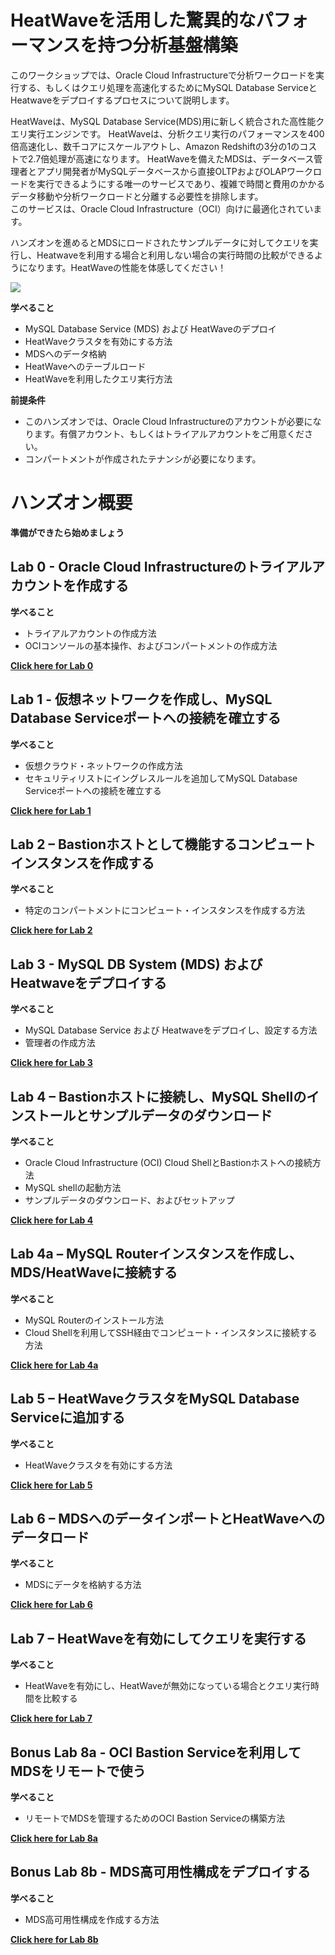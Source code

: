 # HeatWaveを活用した驚異的なパフォーマンスを持つ分析基盤構築

このワークショップでは、Oracle Cloud Infrastructureで分析ワークロードを実行する、もしくはクエリ処理を高速化するためにMySQL Database ServiceとHeatwaveをデプロイするプロセスについて説明します。
 
HeatWaveは、MySQL Database Service(MDS)用に新しく統合された高性能クエリ実行エンジンです。 HeatWaveは、分析クエリ実行のパフォーマンスを400倍高速化し、数千コアにスケールアウトし、Amazon Redshiftの3分の1のコストで2.7倍処理が高速になります。 HeatWaveを備えたMDSは、データベース管理者とアプリ開発者がMySQLデータベースから直接OLTPおよびOLAPワークロードを実行できるようにする唯一のサービスであり、複雑で時間と費用のかかるデータ移動や分析ワークロードと分離する必要性を排除します。</br>
このサービスは、Oracle Cloud Infrastructure（OCI）向けに最適化されています。
 
ハンズオンを進めるとMDSにロードされたサンプルデータに対してクエリを実行し、Heatwaveを利用する場合と利用しない場合の実行時間の比較ができるようになります。HeatWaveの性能を体感してください！

![](./images/Intro.png)


**学べること**

-	MySQL Database Service (MDS) および HeatWaveのデプロイ
-	HeatWaveクラスタを有効にする方法
-	MDSへのデータ格納
-	HeatWaveへのテーブルロード
-	HeatWaveを利用したクエリ実行方法


**前提条件**
-  このハンズオンでは、Oracle Cloud Infrastructureのアカウントが必要になります。有償アカウント、もしくはトライアルアカウントをご用意ください。
-  コンパートメントが作成されたテナンシが必要になります。
  

# ハンズオン概要
 
 **準備ができたら始めましょう**
 
## Lab 0 - Oracle Cloud Infrastructureのトライアルアカウントを作成する

**学べること**

- トライアルアカウントの作成方法
- OCIコンソールの基本操作、およびコンパートメントの作成方法

**[Click here for Lab 0](/Lab0/README.md)**

## Lab 1 - 仮想ネットワークを作成し、MySQL Database Serviceポートへの接続を確立する

**学べること**
 
-	仮想クラウド・ネットワークの作成方法
-	セキュリティリストにイングレスルールを追加してMySQL Database Serviceポートへの接続を確立する

**[Click here for Lab 1](/Lab1/README.md)**

## Lab 2 – Bastionホストとして機能するコンピュートインスタンスを作成する

**学べること**

-	特定のコンパートメントにコンピュート・インスタンスを作成する方法
 
**[Click here for Lab 2](/Lab2/README.md)**

## Lab 3 - MySQL DB System (MDS) および Heatwaveをデプロイする

**学べること**

-  MySQL Database Service および Heatwaveをデプロイし、設定する方法
-  管理者の作成方法

  
**[Click here for Lab 3](/Lab3/README.md)**

## Lab 4 – Bastionホストに接続し、MySQL Shellのインストールとサンプルデータのダウンロード

**学べること**

-  Oracle Cloud Infrastructure (OCI) Cloud ShellとBastionホストへの接続方法
-  MySQL shellの起動方法
-  サンプルデータのダウンロード、およびセットアップ

**[Click here for Lab 4](/Lab4/README.md)**

## Lab 4a – MySQL Routerインスタンスを作成し、MDS/HeatWaveに接続する

**学べること**

-  MySQL Routerのインストール方法
-  Cloud Shellを利用してSSH経由でコンピュート・インスタンスに接続する方法

**[Click here for Lab 4a](/Lab4a/README.md)**

## Lab 5 – HeatWaveクラスタをMySQL Database Serviceに追加する

**学べること**

-  HeatWaveクラスタを有効にする方法
  
**[Click here for Lab 5](/Lab5/README.md)**

## Lab 6 – MDSへのデータインポートとHeatWaveへのデータロード

**学べること**

-  MDSにデータを格納する方法 
  
**[Click here for Lab 6](/Lab6/README.md)**

## Lab 7 – HeatWaveを有効にしてクエリを実行する

**学べること**

-  HeatWaveを有効にし、HeatWaveが無効になっている場合とクエリ実行時間を比較する
  
**[Click here for Lab 7](/Lab7/README.md)**

## Bonus Lab 8a - OCI Bastion Serviceを利用してMDSをリモートで使う

**学べること**

- リモートでMDSを管理するためのOCI Bastion Serviceの構築方法

**[Click here for Lab 8a](/Lab8a/README.md)**

## Bonus Lab 8b - MDS高可用性構成をデプロイする

**学べること**

- MDS高可用性構成を作成する方法

**[Click here for Lab 8b](/Lab8b/README.md)**

